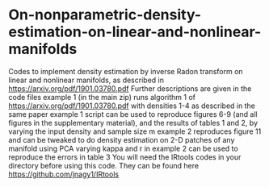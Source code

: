 # On-nonparametric-density-estimation-on-linear-and-nonlinear-manifolds
Codes to implement density estimation by inverse Radon transform on linear and nonlinear manifolds, as described in https://arxiv.org/pdf/1901.03780.pdf
Further descriptions are given in the code files
example 1 (in the main zip) runs algorithm 1 of https://arxiv.org/pdf/1901.03780.pdf with densities 1-4 as described in the same paper
example 1 script can be used to reproduce figures 6-9 (and all figures in the supplementary material), and the results of tables 1 and 2, by varying the input density and sample size m
example 2 reproduces figure 11 and can be tweaked to do density estimation on 2-D patches of any manifold using PCA
varying kappa and r in example 2 can be used to reproduce the errors in table 3
You will need the IRtools codes in your directory before using this code. They can be found here https://github.com/jnagy1/IRtools
